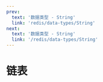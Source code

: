 ```yaml
---
prev:
  text: '数据类型 - String'
  link: 'redis/data-types/String'
next:
  text: '数据类型 - String'
  link: '/redis/data-types/String'
---
```

# 链表